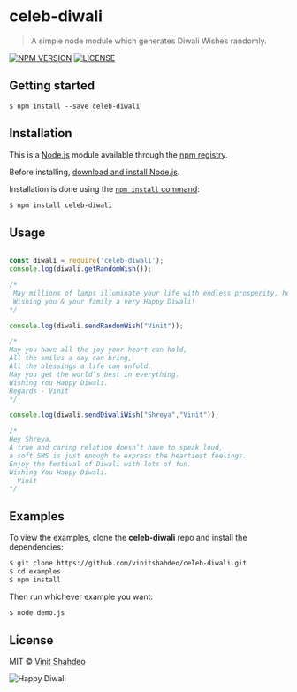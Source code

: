 # celeb-diwali

> A simple node module which generates Diwali Wishes randomly.

[![NPM VERSION](http://img.shields.io/npm/v/celeb-diwali.svg?style=flat)](https://www.npmjs.org/package/celeb-diwali)
[![LICENSE](http://img.shields.io/badge/license-MIT-blue.svg?style=flat)](https://github.com/vinitshahdeo/celeb-diwali/blob/master/LICENSE)

## Getting started

```
$ npm install --save celeb-diwali
```

## Installation

This is a [Node.js](https://nodejs.org/en/) module available through the
[npm registry](https://www.npmjs.com/).

Before installing, [download and install Node.js](https://nodejs.org/en/download/).

Installation is done using the
[`npm install` command](https://docs.npmjs.com/getting-started/installing-npm-packages-locally):

```bash
$ npm install celeb-diwali
```

## Usage

```js

const diwali = require('celeb-diwali');
console.log(diwali.getRandomWish());

/*
 May millions of lamps illuminate your life with endless prosperity, health, and wealth forever!
 Wishing you & your family a very Happy Diwali!
*/

console.log(diwali.sendRandomWish("Vinit"));

/*
May you have all the joy your heart can hold, 
All the smiles a day can bring, 
All the blessings a life can unfold, 
May you get the world’s best in everything. 
Wishing You Happy Diwali.
Regards - Vinit
*/

console.log(diwali.sendDiwaliWish("Shreya","Vinit"));

/*
Hey Shreya,
A true and caring relation doesn’t have to speak loud, 
a soft SMS is just enough to express the heartiest feelings. 
Enjoy the festival of Diwali with lots of fun.
Wishing You Happy Diwali.
- Vinit
*/

```

## Examples

To view the examples, clone the **celeb-diwali** repo and install the dependencies:

```bash
$ git clone https://github.com/vinitshahdeo/celeb-diwali.git
$ cd examples
$ npm install
```

Then run whichever example you want:

```bash
$ node demo.js
```

## License

MIT &copy; [Vinit Shahdeo](http://vinitshahdeo.com)

![Happy Diwali](http://bestanimations.com/Holidays/Fireworks/fireworks/amazing-electrc-feel-fireworks-gif.gif)